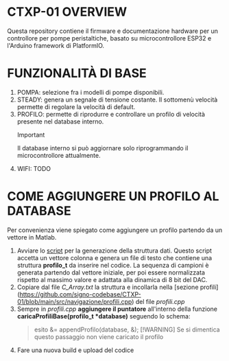 # CTXP-01 OVERVIEW
Questa repository contiene il firmware e documentazione hardware per un controllore per pompe peristaltiche, basato su microcontrollore ESP32 e l'Arduino framework di PlatformIO.

# FUNZIONALITÀ DI BASE
1. POMPA: selezione fra i modelli di pompe disponibili.
2. STEADY: genera un segnale di tensione costante. Il sottomenù velocità permette di regolare la velocità di default.
3. PROFILO: permette di riprodurre e controllare un profilo di velocità presente nel database interno.
   > [!IMPORTANT]
   > Il database interno si può aggiornare solo riprogrammando il microcontrollore attualmente.
4.  WIFI: TODO

# COME AGGIUNGERE UN PROFILO AL DATABASE
Per convenienza viene spiegato come aggiungere un profilo partendo da un vettore in Matlab.

1. Avviare lo [script](https://github.com/signo-codebase/CTXP-01/blob/main/PW_database/PW_to_C_Array.m) per la generazione della struttura dati. Questo script accetta un vettore colonna
   e genera un file di testo che contiene una struttura **profilo_t** da inserire nel codice. La sequenza di campioni è generata partendo dal vettore iniziale, per poi essere normalizzata
   rispetto al massimo valore e adattata alla dinamica di 8 bit del DAC.
2. Copiare dal file *C_Array.txt* la struttura e incollarla nella [sezione profili] (https://github.com/signo-codebase/CTXP-01/blob/main/src/navigazione/profili.cpp) del file *profili.cpp*
3. Sempre in *profili.cpp* __aggiungere il puntatore__ all'interno della funzione __caricaProfiliBase(profilo_t *database)__ seguendo lo schema:
   > esito &= appendProfilo(database, &<nuovoProfilo>);
   >[!WARNING]
   > Se si dimentica questo passaggio non viene caricato il profilo
4. Fare una nuova build e upload del codice
